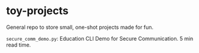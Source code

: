 # toy-projects
General repo to store small, one-shot projects made for fun.

`secure_comm_demo.py`: Education CLI Demo for Secure Communication. 5 min read time.
